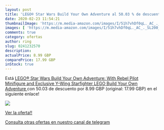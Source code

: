 ```yaml
---
layout: post
title: 'LEGO® Star Wars Build Your Own Adventure al 50.03 % de descuento'
date: 2020-02-23 11:54:21
thumbnailImage: 'https://m.media-amazon.com/images/I/51h7vhDf0qL._AC_._SL200_.jpg'
images: [ 'https://m.media-amazon.com/images/I/51h7vhDf0qL._AC_._SL200_.jpg' ]
comments: true
category: ofertas
author: ring
slug: 0241232570
description:
actualPrice: 8.99 GBP
comparePrice: 17.99 GBP
inStock: true
---
```


Está [LEGO® Star Wars Build Your Own Adventure: With Rebel Pilot Minifigure and Exclusive Y-Wing Starfighter  LEGO Build Your Own Adventure ](https://www.amazon.com/dp/0241232570/?tag=redken08-20) con 50.03 de descuento por 8.99 GBP (original: 17.99 GBP) en el siguiente enlace!

[![](https://m.media-amazon.com/images/I/51h7vhDf0qL._AC_._SL200_.jpg)](https://www.amazon.com/dp/0241232570/?tag=redken08-20)

[Ver la oferta!!](https://www.amazon.com/dp/0241232570/?tag=redken08-20)

[Consulta otras ofertas en nuestro canal de telegram](https://t.me/s/ofertas25)
